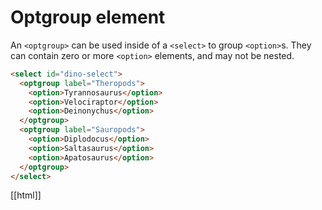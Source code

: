 # Optgroup element

An `<optgroup>` can be used inside of a `<select>` to group `<option>`s. They can contain zero or more `<option>` elements, and may not be nested.

```html
<select id="dino-select">
  <optgroup label="Theropods">
    <option>Tyrannosaurus</option>
    <option>Velociraptor</option>
    <option>Deinonychus</option>
  </optgroup>
  <optgroup label="Sauropods">
    <option>Diplodocus</option>
    <option>Saltasaurus</option>
    <option>Apatosaurus</option>
  </optgroup>
</select>
```

[[html]]
